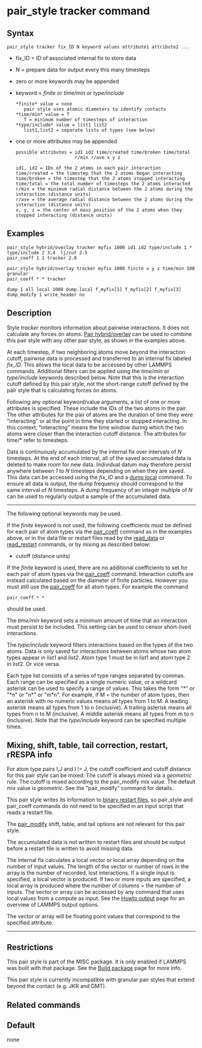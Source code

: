 # pair_style tracker command

## Syntax

``` LAMMPS
pair_style tracker fix_ID N keyword values attribute1 attribute2 ...
```

-   fix_ID = ID of associated internal fix to store data

-   N = prepare data for output every this many timesteps

-   zero or more keywords may be appended

-   keyword = *finite* or *time/min* or *type/include*

        *finite* value = none
           pair style uses atomic diameters to identify contacts
        *time/min* value = T
           T = minimum number of timesteps of interaction
        *type/include* value = list1 list2
           list1,list2 = separate lists of types (see below)

-   one or more attributes may be appended

        possible attributes = id1 id2 time/created time/broken time/total
                              r/min r/ave x y z

        id1, id2 = IDs of the 2 atoms in each pair interaction
        time/created = the timestep that the 2 atoms began interacting
        time/broken = the timestep that the 2 atoms stopped interacting
        time/total = the total number of timesteps the 2 atoms interacted
        r/min = the minimum radial distance between the 2 atoms during the interaction (distance units)
        r/ave = the average radial distance between the 2 atoms during the interaction (distance units)
        x, y, z = the center of mass position of the 2 atoms when they stopped interacting (distance units)

## Examples

``` LAMMPS
pair_style hybrid/overlay tracker myfix 1000 id1 id2 type/include 1 * type/include 2 3,4  lj/cut 2.5
pair_coeff 1 1 tracker 2.0

pair_style hybrid/overlay tracker myfix 1000 finite x y z time/min 100 granular
pair_coeff * * tracker

dump 1 all local 1000 dump.local f_myfix[1] f_myfix[2] f_myfix[3]
dump_modify 1 write_header no
```

## Description

Style *tracker* monitors information about pairwise interactions. It
does not calculate any forces on atoms. [Pair
hybrid/overlay](pair_hybrid) can be used to combine this pair style with
any other pair style, as shown in the examples above.

At each timestep, if two neighboring atoms move beyond the interaction
cutoff, pairwise data is processed and transferred to an internal fix
labeled *fix_ID*. This allows the local data to be accessed by other
LAMMPS commands. Additional filters can be applied using the *time/min*
or *type/include* keywords described below. Note that this is the
interaction cutoff defined by this pair style, not the short-range
cutoff defined by the pair style that is calculating forces on atoms.

Following any optional keyword/value arguments, a list of one or more
attributes is specified. These include the IDs of the two atoms in the
pair. The other attributes for the pair of atoms are the duration of
time they were \"interacting\" or at the point in time they started or
stopped interacting. In this context, \"interacting\" means the time
window during which the two atoms were closer than the interaction
cutoff distance. The attributes for time/\* refer to timesteps.

Data is continuously accumulated by the internal fix over intervals of
*N* timesteps. At the end of each interval, all of the saved accumulated
data is deleted to make room for new data. Individual datum may
therefore persist anywhere between *1* to *N* timesteps depending on
when they are saved. This data can be accessed using the *fix_ID* and a
[dump local](dump) command. To ensure all data is output, the dump
frequency should correspond to the same interval of *N* timesteps. A
dump frequency of an integer multiple of *N* can be used to regularly
output a sample of the accumulated data.

------------------------------------------------------------------------

The following optional keywords may be used.

If the *finite* keyword is not used, the following coefficients must be
defined for each pair of atom types via the [pair_coeff](pair_coeff)
command as in the examples above, or in the data file or restart files
read by the [read_data](read_data) or [read_restart](read_restart)
commands, or by mixing as described below:

-   cutoff (distance units)

If the *finite* keyword is used, there are no additional coefficients to
set for each pair of atom types via the [pair_coeff](pair_coeff)
command. Interaction cutoffs are instead calculated based on the
diameter of finite particles. However you must still use the
[pair_coeff](pair_coeff) for all atom types. For example the command

``` LAMMPS
pair_coeff * *
```

should be used.

The *time/min* keyword sets a minimum amount of time that an interaction
must persist to be included. This setting can be used to censor
short-lived interactions.

The *type/include* keyword filters interactions based on the types of
the two atoms. Data is only saved for interactions between atoms whose
two atom types appear in *list1* and *list2*. Atom type 1 must be in
list1 and atom type 2 in list2. Or vice versa.

Each type list consists of a series of type ranges separated by commas.
Each range can be specified as a single numeric value, or a wildcard
asterisk can be used to specify a range of values. This takes the form
\"\*\" or \"\*n\" or \"n\*\" or \"m\*n\". For example, if M = the number
of atom types, then an asterisk with no numeric values means all types
from 1 to M. A leading asterisk means all types from 1 to n (inclusive).
A trailing asterisk means all types from n to M (inclusive). A middle
asterisk means all types from m to n (inclusive). Note that the
*type/include* keyword can be specified multiple times.

## Mixing, shift, table, tail correction, restart, rRESPA info

For atom type pairs I,J and I != J, the cutoff coefficient and cutoff
distance for this pair style can be mixed. The cutoff is always mixed
via a *geometric* rule. The cutoff is mixed according to the pair_modify
mix value. The default mix value is *geometric*. See the \"pair_modify\"
command for details.

This pair style writes its information to [binary restart
files](restart), so pair_style and pair_coeff commands do not need to be
specified in an input script that reads a restart file.

The [pair_modify](pair_modify) shift, table, and tail options are not
relevant for this pair style.

The accumulated data is not written to restart files and should be
output before a restart file is written to avoid missing data.

The internal fix calculates a local vector or local array depending on
the number of input values. The length of the vector or number of rows
in the array is the number of recorded, lost interactions. If a single
input is specified, a local vector is produced. If two or more inputs
are specified, a local array is produced where the number of columns =
the number of inputs. The vector or array can be accessed by any command
that uses local values from a compute as input. See the [Howto
output](Howto_output) page for an overview of LAMMPS output options.

The vector or array will be floating point values that correspond to the
specified attribute.

------------------------------------------------------------------------

## Restrictions

This pair style is part of the MISC package. It is only enabled if
LAMMPS was built with that package. See the [Build
package](Build_package) page for more info.

This pair style is currently incompatible with granular pair styles that
extend beyond the contact (e.g. JKR and DMT).

## Related commands

## Default

none
